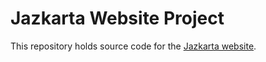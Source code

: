 # Jazkarta Website Project

This repository holds source code for the [Jazkarta website](http://jazkarta.com).

